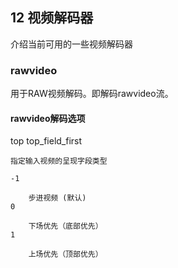 ## 12 视频解码器 ##
介绍当前可用的一些视频解码器

### rawvideo ###
用于RAW视频解码。即解码rawvideo流。

#### rawvideo解码选项 ####

top top_field_first

    指定输入视频的呈现字段类型

    -1

        步进视频 (默认) 
    0

        下场优先（底部优先） 
    1

        上场优先（顶部优先）

